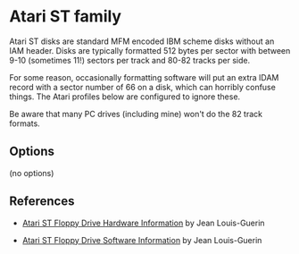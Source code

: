<!-- This file is automatically generated. Do not edit. -->
# Atari ST family

Atari ST disks are standard MFM encoded IBM scheme disks without an IAM header.
Disks are typically formatted 512 bytes per sector with between 9-10 (sometimes
11!) sectors per track and 80-82 tracks per side.

For some reason, occasionally formatting software will put an extra IDAM record
with a sector number of 66 on a disk, which can horribly confuse things. The
Atari profiles below are configured to ignore these.

Be aware that many PC drives (including mine) won't do the 82 track formats. 

## Options

(no options)

References
----------

  - [Atari ST Floppy Drive Hardware
        Information](https://info-coach.fr/atari/hardware/FD-Hard.php) by Jean
        Louis-Guerin

  - [Atari ST Floppy Drive Software
        Information](https://info-coach.fr/atari/software/FD-Soft.php) by Jean
        Louis-Guerin

